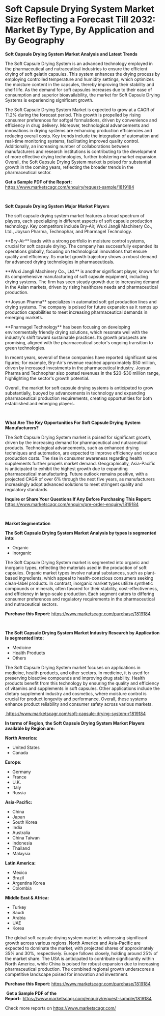 <p><h1>Soft Capsule Drying System Market Size Reflecting a Forecast Till 2032: Market By Type, By Application and By Geography</h1></p><p><strong>Soft Capsule Drying System Market Analysis and Latest Trends</strong></p>
<p><p>The Soft Capsule Drying System is an advanced technology employed in the pharmaceutical and nutraceutical industries to ensure the efficient drying of soft gelatin capsules. This system enhances the drying process by employing controlled temperature and humidity settings, which optimizes the moisture content in the capsules, thereby improving their stability and shelf life. As the demand for soft capsules increases due to their ease of consumption and superior bioavailability, the market for Soft Capsule Drying Systems is experiencing significant growth.</p><p>The Soft Capsule Drying System Market is expected to grow at a CAGR of 11.2% during the forecast period. This growth is propelled by rising consumer preferences for softgel formulations, driven by convenience and efficiency in drug delivery. Moreover, technological advancements and innovations in drying systems are enhancing production efficiencies and reducing overall costs. Key trends include the integration of automation and real-time monitoring systems, facilitating improved quality control. Additionally, an increasing number of collaborations between manufacturers and research institutions is contributing to the development of more effective drying technologies, further bolstering market expansion. Overall, the Soft Capsule Drying System market is poised for substantial growth in the coming years, reflecting the broader trends in the pharmaceutical sector.</p></p>
<p><strong>Get a Sample PDF of the Report:&nbsp;</strong> <a href="https://www.marketscagr.com/enquiry/request-sample/1819184?utm_campaign=1126&utm_medium=2&utm_source=Github&utm_content=ia&utm_term=05032025&utm_id=soft-capsule-drying-system">https://www.marketscagr.com/enquiry/request-sample/1819184</a></p>
<p>&nbsp;</p>
<p><strong>Soft Capsule Drying System Major Market Players</strong></p>
<p><p>The soft capsule drying system market features a broad spectrum of players, each specializing in different aspects of soft capsule production technology. Key competitors include Bry-Air, Wuxi Jangli Machinery Co., Ltd., Joysun Pharma, Technophar, and Pharmagel Technology. </p><p>**Bry-Air** leads with a strong portfolio in moisture control systems, crucial for soft capsule drying. The company has successfully expanded its operations globally, focusing on technological innovations that ensure quality and efficiency. Its market growth trajectory shows a robust demand for advanced drying technologies in pharmaceuticals.</p><p>**Wuxi Jangli Machinery Co., Ltd.** is another significant player, known for its comprehensive manufacturing of soft capsule equipment, including drying systems. The firm has seen steady growth due to increasing demand in the Asian markets, driven by rising healthcare needs and pharmaceutical production.</p><p>**Joysun Pharma** specializes in automated soft gel production lines and drying systems. The company is poised for future expansion as it ramps up production capabilities to meet increasing pharmaceutical demands in emerging markets.</p><p>**Pharmagel Technology** has been focusing on developing environmentally friendly drying solutions, which resonate well with the industry's shift toward sustainable practices. Its growth prospects are promising, aligned with the pharmaceutical sector's ongoing transition to green technologies.</p><p>In recent years, several of these companies have reported significant sales figures; for example, Bry-Air's revenue reached approximately $50 million, driven by increased investments in the pharmaceutical industry. Joysun Pharma and Technophar also posted revenues in the $20-$30 million range, highlighting the sector's growth potential.</p><p>Overall, the market for soft capsule drying systems is anticipated to grow substantially, buoyed by advancements in technology and expanding pharmaceutical production requirements, creating opportunities for both established and emerging players.</p></p>
<p>&nbsp;</p>
<p><strong>What Are The Key Opportunities For Soft Capsule Drying System Manufacturers?</strong></p>
<p><p>The Soft Capsule Drying System market is poised for significant growth, driven by the increasing demand for pharmaceutical and nutraceutical products. Technological advancements, such as enhanced drying techniques and automation, are expected to improve efficiency and reduce production costs. The rise in consumer awareness regarding health supplements further propels market demand. Geographically, Asia-Pacific is anticipated to exhibit the highest growth due to expanding pharmaceutical manufacturing. Future outlook remains positive, with a projected CAGR of over 6% through the next five years, as manufacturers increasingly adopt advanced solutions to meet stringent quality and regulatory standards.</p></p>
<p><strong>Inquire or Share Your Questions If Any Before Purchasing This Report:</strong> <a href="https://www.marketscagr.com/enquiry/pre-order-enquiry/1819184?utm_campaign=1126&utm_medium=2&utm_source=Github&utm_content=ia&utm_term=05032025&utm_id=soft-capsule-drying-system">https://www.marketscagr.com/enquiry/pre-order-enquiry/1819184</a></p>
<p>&nbsp;</p>
<p><strong>Market Segmentation</strong></p>
<p><strong>The Soft Capsule Drying System Market Analysis by types is segmented into:</strong></p>
<p><ul><li>Organic</li><li>Inorganic</li></ul></p>
<p><p>The Soft Capsule Drying System market is segmented into organic and inorganic types, reflecting the materials used in the production of soft capsules. Organic market types involve natural substances, such as plant-based ingredients, which appeal to health-conscious consumers seeking clean-label products. In contrast, inorganic market types utilize synthetic compounds or minerals, often favored for their stability, cost-effectiveness, and efficiency in large-scale production. Each segment caters to differing consumer preferences and regulatory requirements in the pharmaceutical and nutraceutical sectors.</p></p>
<p><strong>Purchase this Report:&nbsp;</strong><a href="https://www.marketscagr.com/purchase/1819184?utm_campaign=1126&utm_medium=2&utm_source=Github&utm_content=ia&utm_term=05032025&utm_id=soft-capsule-drying-system">https://www.marketscagr.com/purchase/1819184</a></p>
<p>&nbsp;</p>
<p><strong>The Soft Capsule Drying System Market Industry Research by Application is segmented into:</strong></p>
<p><ul><li>Medicine</li><li>Health Products</li><li>Others</li></ul></p>
<p><p>The Soft Capsule Drying System market focuses on applications in medicine, health products, and other sectors. In medicine, it is used for preserving bioactive compounds and improving drug stability. Health products benefit from this technology by ensuring the quality and efficiency of vitamins and supplements in soft capsules. Other applications include the dietary supplement industry and cosmetics, where moisture control is crucial for product longevity and performance. Overall, these systems enhance product reliability and consumer safety across various markets.</p></p>
<p><a href="https://www.marketscagr.com/soft-capsule-drying-system-r1819184?utm_campaign=1126&utm_medium=2&utm_source=Github&utm_content=ia&utm_term=05032025&utm_id=soft-capsule-drying-system">&nbsp;https://www.marketscagr.com/soft-capsule-drying-system-r1819184</a></p>
<p><strong>In terms of Region, the Soft Capsule Drying System Market Players available by Region are:</strong></p>
<p>
    <p> <strong> North America: </strong>
        <ul>
            <li>United States</li>
            <li>Canada</li>
        </ul>
        </p> 
    <p> <strong> Europe: </strong>
        <ul>
            <li>Germany</li>
            <li>France</li>
            <li>U.K.</li>
            <li>Italy</li>
            <li>Russia</li>
        </ul>
        </p> 
    <p> <strong> Asia-Pacific: </strong>
        <ul>
            <li>China</li>
            <li>Japan</li>
            <li>South Korea</li>
            <li>India</li>
            <li>Australia</li>
            <li>China Taiwan</li>
            <li>Indonesia</li>
            <li>Thailand</li>
            <li>Malaysia</li>
        </ul>
        </p> 
    <p> <strong> Latin America: </strong>
        <ul>
            <li>Mexico</li>
            <li>Brazil</li>
            <li>Argentina Korea</li>
            <li>Colombia</li>
        </ul>
        </p> 
    <p> <strong> Middle East & Africa: </strong>
        <ul>
            <li>Turkey</li>
            <li>Saudi</li>
            <li>Arabia</li>
            <li>UAE</li>
            <li>Korea</li>
        </ul>
    </p>
    </p>
<p><p>The global soft capsule drying system market is witnessing significant growth across various regions. North America and Asia-Pacific are expected to dominate the market, with projected shares of approximately 35% and 30%, respectively. Europe follows closely, holding around 25% of the market share. The USA is anticipated to contribute significantly within North America, while China is poised for robust expansion due to increasing pharmaceutical production. The combined regional growth underscores a competitive landscape poised for innovation and investment.</p></p>
<p><strong>Purchase this Report: </strong><a href="https://www.marketscagr.com/purchase/1819184?utm_campaign=1126&utm_medium=2&utm_source=Github&utm_content=ia&utm_term=05032025&utm_id=soft-capsule-drying-system">https://www.marketscagr.com/purchase/1819184</a></p>
<p>&nbsp;<strong>Get a Sample PDF of the Report:&nbsp;&nbsp;</strong><a href="https://www.marketscagr.com/enquiry/request-sample/1819184?utm_campaign=1126&utm_medium=2&utm_source=Github&utm_content=ia&utm_term=05032025&utm_id=soft-capsule-drying-system">https://www.marketscagr.com/enquiry/request-sample/1819184</a></p>
<p><strong></strong></p>
<p>Check more reports on <a href="https://www.marketscagr.com/?utm_campaign=1126&utm_medium=2&utm_source=Github&utm_content=ia&utm_term=05032025&utm_id=soft-capsule-drying-system">https://www.marketscagr.com/</a></p>
